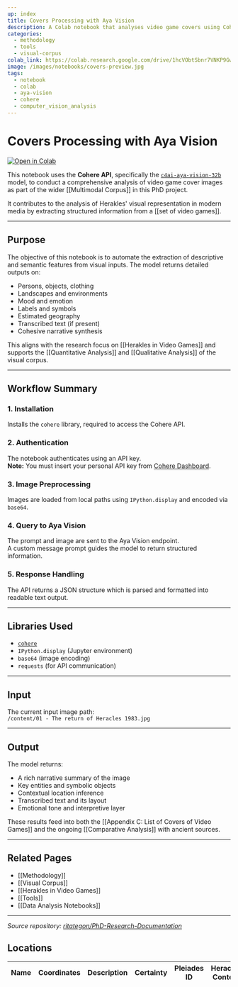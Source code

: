 ```yaml
---
up: index
title: Covers Processing with Aya Vision
description: A Colab notebook that analyses video game covers using Cohere's Aya Vision model.
categories:
  - methodology
  - tools
  - visual-corpus
colab_link: https://colab.research.google.com/drive/1hcVObtSbnr7VNKP9Gw5KrNFSQY6jZSjt?usp=sharing
image: /images/notebooks/covers-preview.jpg
tags:
  - notebook
  - colab
  - aya-vision
  - cohere
  - computer_vision_analysis
---
```


# Covers Processing with Aya Vision

[![Open in Colab](https://colab.research.google.com/assets/colab-badge.svg)](https://colab.research.google.com/drive/1hcVObtSbnr7VNKP9Gw5KrNFSQY6jZSjt?usp=sharing)

This notebook uses the **Cohere API**, specifically the [`c4ai-aya-vision-32b`](https://docs.cohere.com/page/aya-vision-intro) model, to conduct a comprehensive analysis of video game cover images as part of the wider [[Multimodal  Corpus]] in this PhD project.

It contributes to the analysis of Herakles' visual representation in modern media by extracting structured information from a [[set of video games]].

---

## Purpose

The objective of this notebook is to automate the extraction of descriptive and semantic features from visual inputs. The model returns detailed outputs on:

- Persons, objects, clothing
- Landscapes and environments
- Mood and emotion
- Labels and symbols
- Estimated geography
- Transcribed text (if present)
- Cohesive narrative synthesis

This aligns with the research focus on [[Herakles in Video Games]] and supports the [[Quantitative Analysis]] and [[Qualitative Analysis]] of the visual corpus.

---

## Workflow Summary

### 1. Installation  
Installs the `cohere` library, required to access the Cohere API.

### 2. Authentication  
The notebook authenticates using an API key.  
**Note:** You must insert your personal API key from [Cohere Dashboard](https://dashboard.cohere.com/).

### 3. Image Preprocessing  
Images are loaded from local paths using `IPython.display` and encoded via `base64`.

### 4. Query to Aya Vision  
The prompt and image are sent to the Aya Vision endpoint.  
A custom message prompt guides the model to return structured information.

### 5. Response Handling  
The API returns a JSON structure which is parsed and formatted into readable text output.

---

## Libraries Used

- [`cohere`](https://pypi.org/project/cohere/)
- `IPython.display` (Jupyter environment)
- `base64` (image encoding)
- `requests` (for API communication)

---

##  Input

The current input image path:  
`/content/01 - The return of Heracles 1983.jpg`

---

## Output

The model returns:

- A rich narrative summary of the image
- Key entities and symbolic objects
- Contextual location inference
- Transcribed text and its layout
- Emotional tone and interpretive layer

These results feed into both the [[Appendix C: List of Covers of Video Games]] and the ongoing [[Comparative Analysis]] with ancient sources.

---

##  Related Pages

- [[Methodology]]
- [[Visual Corpus]]
- [[Herakles in Video Games]]
- [[Tools]]
- [[Data Analysis Notebooks]]

---

_Source repository: [ritategon/PhD-Research-Documentation](https://github.com/ritategon/PhD-Research-Documentation)_

## Locations

| Name | Coordinates | Description | Certainty | Pleiades ID | Heracles Context |
|------|-------------|-------------|-----------|-------------|------------------|